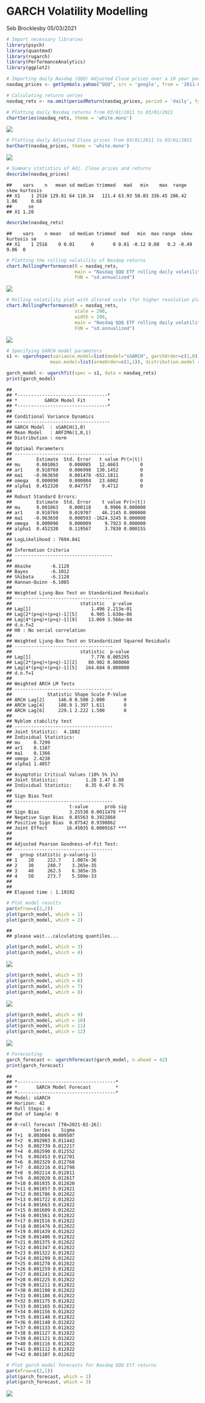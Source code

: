 GARCH Volatility Modelling
================
Seb Brocklesby
05/03/2021

``` r
# Import necessary libraries
library(psych)
library(quantmod)
library(rugarch)
library(PerformanceAnalytics)
library(ggplot2)

# Importing daily Nasdaq (QQQ) Adjusted Close prices over a 10 year period
nasdaq_prices <- getSymbols.yahoo("QQQ", src = 'google', from = '2011-03-01', to = '2021-03-01', auto.assign = F)[,4]

# Calculating returns series
nasdaq_rets <- na.omit(periodReturn(nasdaq_prices, period = 'daily', type = 'arithmetic'))
```

``` r
# Plotting daily Nasdaq returns from 03/01/2011 to 03/01/2021
chartSeries(nasdaq_rets, theme = 'white.mono')
```

![](GARCH_Forecast_Nasdaq_files/figure-gfm/unnamed-chunk-2-1.png)<!-- -->

``` r
# Plotting daily Adjusted Close prices from 03/01/2011 to 03/01/2021
barChart(nasdaq_prices, theme = 'white.mono')
```

![](GARCH_Forecast_Nasdaq_files/figure-gfm/unnamed-chunk-2-2.png)<!-- -->

``` r
# Summary statistics of Adj. Close prices and returns
describe(nasdaq_prices)
```

    ##    vars    n   mean sd median trimmed   mad   min    max  range skew kurtosis
    ## X1    1 2516 129.81 64 110.34   121.4 63.93 50.03 336.45 286.42 1.06     0.68
    ##      se
    ## X1 1.28

``` r
describe(nasdaq_rets)
```

    ##    vars    n mean   sd median trimmed  mad   min  max range  skew kurtosis se
    ## X1    1 2516    0 0.01      0       0 0.01 -0.12 0.08   0.2 -0.49     9.06  0

``` r
# Plotting the rolling volatility of Nasdaq returns
chart.RollingPerformance(R = nasdaq_rets,
                         main = "Nasdaq QQQ ETF rolling daily volatility",
                         FUN = "sd.annualized")
```

![](GARCH_Forecast_Nasdaq_files/figure-gfm/unnamed-chunk-3-1.png)<!-- -->

``` r
# Rolling volatility plot with altered scale (for higher resolution plot)
chart.RollingPerformance(R = nasdaq_rets,
                         scale = 200,
                         width = 200,
                         main = "Nasdaq QQQ ETF rolling daily volatility",
                         FUN = "sd.annualized")
```

![](GARCH_Forecast_Nasdaq_files/figure-gfm/unnamed-chunk-3-2.png)<!-- -->

``` r
# Specifying GARCH model parameters
s1 <- ugarchspec(variance.model=list(model="sGARCH", garchOrder=c(1,0)),
                mean.model=list(armaOrder=c(1,1)), distribution.model = 'norm')

garch_model <- ugarchfit(spec = s1, data = nasdaq_rets)
print(garch_model)
```

    ## 
    ## *---------------------------------*
    ## *          GARCH Model Fit        *
    ## *---------------------------------*
    ## 
    ## Conditional Variance Dynamics    
    ## -----------------------------------
    ## GARCH Model  : sGARCH(1,0)
    ## Mean Model   : ARFIMA(1,0,1)
    ## Distribution : norm 
    ## 
    ## Optimal Parameters
    ## ------------------------------------
    ##         Estimate  Std. Error   t value Pr(>|t|)
    ## mu      0.001063    0.000085   12.4663        0
    ## ar1     0.910769    0.006998  130.1452        0
    ## ma1    -0.963650    0.001478 -652.1811        0
    ## omega   0.000090    0.000004   23.6002        0
    ## alpha1  0.452320    0.047757    9.4712        0
    ## 
    ## Robust Standard Errors:
    ##         Estimate  Std. Error    t value Pr(>|t|)
    ## mu      0.001063    0.000118     8.9906 0.000000
    ## ar1     0.910769    0.019707    46.2145 0.000000
    ## ma1    -0.963650    0.000593 -1624.3245 0.000000
    ## omega   0.000090    0.000009     9.7923 0.000000
    ## alpha1  0.452320    0.119567     3.7830 0.000155
    ## 
    ## LogLikelihood : 7694.841 
    ## 
    ## Information Criteria
    ## ------------------------------------
    ##                     
    ## Akaike       -6.1128
    ## Bayes        -6.1012
    ## Shibata      -6.1128
    ## Hannan-Quinn -6.1085
    ## 
    ## Weighted Ljung-Box Test on Standardized Residuals
    ## ------------------------------------
    ##                         statistic   p-value
    ## Lag[1]                      1.496 2.213e-01
    ## Lag[2*(p+q)+(p+q)-1][5]     6.905 1.630e-06
    ## Lag[4*(p+q)+(p+q)-1][9]    13.069 3.566e-04
    ## d.o.f=2
    ## H0 : No serial correlation
    ## 
    ## Weighted Ljung-Box Test on Standardized Squared Residuals
    ## ------------------------------------
    ##                         statistic  p-value
    ## Lag[1]                      7.776 0.005295
    ## Lag[2*(p+q)+(p+q)-1][2]    80.902 0.000000
    ## Lag[4*(p+q)+(p+q)-1][5]   164.684 0.000000
    ## d.o.f=1
    ## 
    ## Weighted ARCH LM Tests
    ## ------------------------------------
    ##             Statistic Shape Scale P-Value
    ## ARCH Lag[2]     146.0 0.500 2.000       0
    ## ARCH Lag[4]     188.9 1.397 1.611       0
    ## ARCH Lag[6]     229.1 2.222 1.500       0
    ## 
    ## Nyblom stability test
    ## ------------------------------------
    ## Joint Statistic:  4.1882
    ## Individual Statistics:             
    ## mu     0.7299
    ## ar1    0.1187
    ## ma1    0.1366
    ## omega  2.4238
    ## alpha1 1.4857
    ## 
    ## Asymptotic Critical Values (10% 5% 1%)
    ## Joint Statistic:          1.28 1.47 1.88
    ## Individual Statistic:     0.35 0.47 0.75
    ## 
    ## Sign Bias Test
    ## ------------------------------------
    ##                     t-value      prob sig
    ## Sign Bias           3.25530 0.0011478 ***
    ## Negative Sign Bias  0.85563 0.3922868    
    ## Positive Sign Bias  0.07542 0.9398862    
    ## Joint Effect       16.45035 0.0009167 ***
    ## 
    ## 
    ## Adjusted Pearson Goodness-of-Fit Test:
    ## ------------------------------------
    ##   group statistic p-value(g-1)
    ## 1    20     222.7    1.007e-36
    ## 2    30     240.7    3.265e-35
    ## 3    40     262.5    6.385e-35
    ## 4    50     273.7    5.509e-33
    ## 
    ## 
    ## Elapsed time : 1.19192

``` r
# Plot model results  
par(mfrow=c(2,2))
plot(garch_model, which = 1)
plot(garch_model, which = 2)
```

    ## 
    ## please wait...calculating quantiles...

``` r
plot(garch_model, which = 3)
plot(garch_model, which = 4)
```

![](GARCH_Forecast_Nasdaq_files/figure-gfm/unnamed-chunk-5-1.png)<!-- -->

``` r
plot(garch_model, which = 5)
plot(garch_model, which = 6)
plot(garch_model, which = 7)
plot(garch_model, which = 8)
```

![](GARCH_Forecast_Nasdaq_files/figure-gfm/unnamed-chunk-5-2.png)<!-- -->

``` r
plot(garch_model, which = 9)
plot(garch_model, which = 10)
plot(garch_model, which = 11)
plot(garch_model, which = 12)
```

![](GARCH_Forecast_Nasdaq_files/figure-gfm/unnamed-chunk-5-3.png)<!-- -->

``` r
# Forecasting
garch_forecast <- ugarchforecast(garch_model, n.ahead = 42)
print(garch_forecast)
```

    ## 
    ## *------------------------------------*
    ## *       GARCH Model Forecast         *
    ## *------------------------------------*
    ## Model: sGARCH
    ## Horizon: 42
    ## Roll Steps: 0
    ## Out of Sample: 0
    ## 
    ## 0-roll forecast [T0=2021-02-26]:
    ##        Series    Sigma
    ## T+1  0.003084 0.009507
    ## T+2  0.002903 0.011442
    ## T+3  0.002739 0.012217
    ## T+4  0.002590 0.012552
    ## T+5  0.002453 0.012701
    ## T+6  0.002329 0.012768
    ## T+7  0.002216 0.012798
    ## T+8  0.002114 0.012811
    ## T+9  0.002020 0.012817
    ## T+10 0.001935 0.012820
    ## T+11 0.001857 0.012821
    ## T+12 0.001786 0.012822
    ## T+13 0.001722 0.012822
    ## T+14 0.001663 0.012822
    ## T+15 0.001609 0.012822
    ## T+16 0.001561 0.012822
    ## T+17 0.001516 0.012822
    ## T+18 0.001476 0.012822
    ## T+19 0.001439 0.012822
    ## T+20 0.001406 0.012822
    ## T+21 0.001375 0.012822
    ## T+22 0.001347 0.012822
    ## T+23 0.001322 0.012822
    ## T+24 0.001299 0.012822
    ## T+25 0.001278 0.012822
    ## T+26 0.001259 0.012822
    ## T+27 0.001241 0.012822
    ## T+28 0.001225 0.012822
    ## T+29 0.001211 0.012822
    ## T+30 0.001198 0.012822
    ## T+31 0.001186 0.012822
    ## T+32 0.001175 0.012822
    ## T+33 0.001165 0.012822
    ## T+34 0.001156 0.012822
    ## T+35 0.001148 0.012822
    ## T+36 0.001140 0.012822
    ## T+37 0.001133 0.012822
    ## T+38 0.001127 0.012822
    ## T+39 0.001121 0.012822
    ## T+40 0.001116 0.012822
    ## T+41 0.001112 0.012822
    ## T+42 0.001107 0.012822

``` r
# Plot garch model forecasts for Nasdaq QQQ Etf returns
par(mfrow=c(2,1))
plot(garch_forecast, which = 1)
plot(garch_forecast, which = 3)
```

![](GARCH_Forecast_Nasdaq_files/figure-gfm/unnamed-chunk-6-1.png)<!-- -->
